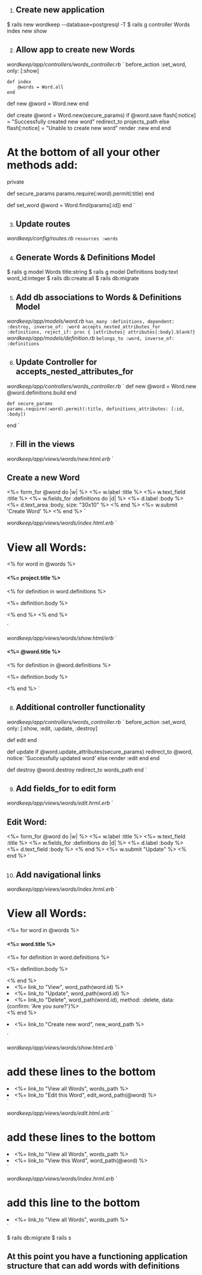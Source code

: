 1. ## Create new application

$ rails new wordkeep --database=postgresql -T
$ rails g controller Words index new show

2. ## Allow app to create new Words
_wordkeep/app/controllers/words_controller.rb_
`
before_action :set_word, only: [:show]

	def index
		@words = Word.all
	end

  def new
  	@word = Word.new
  end

  def create
  	@word = Word.new(secure_params)
  	if @word.save
  		flash[:notice] = "Successfully created new word"
  		redirect_to projects_path
  	else
  		flash[:notice] = "Unable to create new word"
  		render :new
  	end
  end

  # At the bottom of all your other methods add:

  private

  def secure_params
  	params.require(:word).permit(:title)
  end

  def set_word
  	@word = Word.find(params[:id])
  end
`

3. ## Update routes

_wordkeep/config/routes.rb_
`
	resources :words
`

4. ## Generate Words & Definitions Model

$ rails g model Words title:string
$ rails g model Definitions body:text word_id:integer
$ rails db:create:all
$ rails db:migrate


5. ## Add db associations to Words & Definitions Model

_wordkeep/app/models/word.rb_
`
	has_many :definitions, dependent: :destroy, inverse_of: :word
	accepts_nested_attributes_for :definitions, reject_if: proc { |attributes| attributes[:body].blank?}
`
_wordkeep/app/models/definition.rb_
`
	belongs_to :word, inverse_of: :definitions
`

6. ## Update Controller for accepts_nested_attributes_for

_wordkeep/app/controllers/words_controller.rb_
`
	def new
  	@word = Word.new
  	@word.definitions.build
  end

	def secure_params
  	params.require(:word).permit(:title, definitions_attributes: [:id, :body])
  end
`

7. ## Fill in the views

_wordkeep/app/views/words/new.html.erb_
`
<h2>Create a new Word</h2>
<%= form_for @word do |w| %>
	<%= w.label :title %>
	<%= w.text_field :title %>
	<%= w.fields_for :definitions do |d| %>
		<%= d.label :body %>
		<%= d.text_area :body, size: "30x10" %>
	<% end %>
	<%= w.submit 'Create Word' %>
<% end %>
`

_wordkeep/app/views/words/index.html.erb_
`
<h1>View all Words:</h1>

<% for word in @words %>
	<h4><%= project.title %></h4>
	<% for definition in word.definitions %>
		<p><%= definition.body %></p>
	<% end %>
<% end %>

`

_wordkeep/app/views/words/show.html/erb_
`
<h4><%= @word.title %></h4>
<% for definition in @word.definitions %>
	<p><%= definition.body %></p>
<% end %>
`

8. ## Additional controller functionality

_wordkeep/app/controllers/words_controller.rb_
`
before_action :set_word, only: [:show, :edit, :update, :destroy]

  def edit
  end

  def update
  	if @word.update_attributes(secure_params)
  		redirect_to @word, notice: 'Successfully updated word'
  	else
  		render :edit
  	end
  end

  def destroy
  	@word.destroy
  	redirect_to words_path
  end
`

9. ## Add fields_for to edit form

_wordkeep/app/views/words/edit.hrml.erb_
`
<h2>Edit Word:</h2>
<%= form_for @word do |w| %>
	<%= w.label :title %>
	<%= w.text_field :title %>
	<%= w.fields_for :definitions do |d| %>
		<%= d.label :body %>
		<%= d.text_field :body %>
	<% end %>
	<%= w.submit "Update" %>
<% end %>
`

10. ## Add navigational links

_wordkeep/app/views/words/index.hrml.erb_
`
<h1>View all Words:</h1>

<%= for word in @words %>
	<h4><%= word.title %></h4>
	<%= for definition in word.definitions %>
		<p><%= definition.body %></p>
	<% end %>
	<li><%= link_to "View", word_path(word.id) %></li>
	<li><%= link_to "Update", word_path(word.id) %></li>
	<li><%= link_to "Delete", word_path(word.id), method: :delete, data: {confirm: 'Are you sure?'}%></li>
<% end %>

<li><%= link_to "Create new word", new_word_path %></li>

`

_wordkeep/app/views/words/show.html.erb_
`
# add these lines to the bottom
<li><%= link_to "View all Words", words_path %></li>
<li><%= link_to "Edit this Word", edit_word_path(@word) %></li>
`

_wordkeep/app/views/words/edit.html.erb_
`
# add these lines to the bottom
<li><%= link_to "View all Words", words_path %></li>
<li><%= link_to "View this Word", word_path(@word) %></li>
`

_wordkeep/app/views/words/index.hrml.erb_
`
# add this line to the bottom	
<li><%= link_to "View all Words", words_path %></li>
`

$ rails db:migrate
$ rails s

## At this point you have a functioning application structure that can add words with definitions